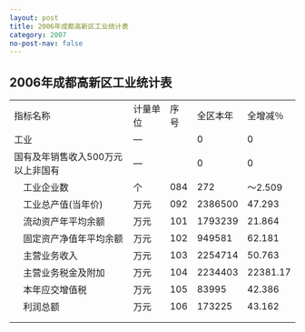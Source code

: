 ```yaml
---
layout: post
title: 2006年成都高新区工业统计表
category: 2007
no-post-nav: false
---
```


## 2006年成都高新区工业统计表

<table>
   <tr>
      <td>指标名称</td>
      <td>计量单位</td>
      <td>序号</td>
      <td>全区本年</td>
      <td>全增减％</td>
   </tr>
   <tr>
      <td>工业</td>
      <td>—</td>
      <td></td>
      <td>0</td>
      <td>0</td>
   </tr>
   <tr>
      <td>国有及年销售收入500万元以上非国有</td>
      <td>—</td>
      <td></td>
      <td>0</td>
      <td>0</td>
   </tr>
   <tr>
      <td>　工业企业数</td>
      <td>个</td>
      <td>084</td>
      <td>272</td>
      <td>～2.509</td>
   </tr>
   <tr>
      <td>　工业总产值(当年价)</td>
      <td>万元</td>
      <td>092</td>
      <td>2386500</td>
      <td>47.293</td>
   </tr>
   <tr>
      <td>　流动资产年平均余额</td>
      <td>万元</td>
      <td>101</td>
      <td>1793239</td>
      <td>21.864</td>
   </tr>
   <tr>
      <td>　固定资产净值年平均余额</td>
      <td>万元</td>
      <td>102</td>
      <td>949581</td>
      <td>62.181</td>
   </tr>
   <tr>
      <td>　主营业务收入</td>
      <td>万元</td>
      <td>103</td>
      <td>2254714</td>
      <td>50.763</td>
   </tr>
   <tr>
      <td>　主营业务税金及附加</td>
      <td>万元</td>
      <td>104</td>
      <td>2234403</td>
      <td>22381.17</td>
   </tr>
   <tr>
      <td>　本年应交增值税</td>
      <td>万元</td>
      <td>105</td>
      <td>83995</td>
      <td>42.386</td>
   </tr>
   <tr>
      <td>　利润总额</td>
      <td>万元</td>
      <td>106</td>
      <td>173225</td>
      <td>43.162</td>
   </tr>
   <tr>
      <td></td>
   </tr>
   <tr>
      <td></td>
   </tr>
</table>